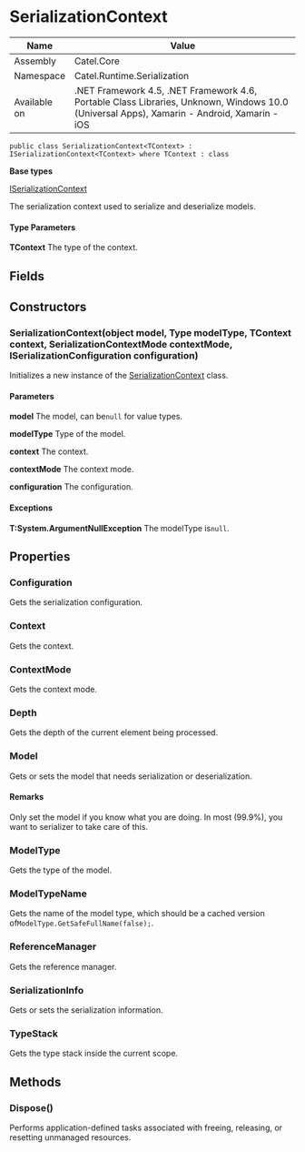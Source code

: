 

# SerializationContext

Name|Value
---|---
Assembly|Catel.Core
Namespace|Catel.Runtime.Serialization
Available on|.NET Framework 4.5, .NET Framework 4.6, Portable Class Libraries, Unknown, Windows 10.0 (Universal Apps), Xamarin - Android, Xamarin - iOS

```
public class SerializationContext<TContext> : ISerializationContext<TContext> where TContext : class 
```

**Base types**

[ISerializationContext]()


The serialization context used to serialize and deserialize models.

#### Type Parameters

**TContext**
The type of the context.



## Fields

## Constructors

### SerializationContext(object model, Type modelType, TContext context, SerializationContextMode contextMode, ISerializationConfiguration configuration)

Initializes a new instance of the [SerializationContext](#) class.

#### Parameters

**model**
The model, can be`null` for value types.

**modelType**
Type of the model.

**context**
The context.

**contextMode**
The context mode.

**configuration**
The configuration.

#### Exceptions

**T:System.ArgumentNullException**
The modelType is`null`.



## Properties

### Configuration

Gets the serialization configuration.



### Context

Gets the context.



### ContextMode

Gets the context mode.



### Depth

Gets the depth of the current element being processed.



### Model

Gets or sets the model that needs serialization or deserialization.

#### Remarks

Only set the model if you know what you are doing. In most (99.9%), you want to serializer to take care of this.



### ModelType

Gets the type of the model.



### ModelTypeName

Gets the name of the model type, which should be a cached version of`ModelType.GetSafeFullName(false);`.



### ReferenceManager

Gets the reference manager.



### SerializationInfo

Gets or sets the serialization information.



### TypeStack

Gets the type stack inside the current scope.



## Methods

### Dispose()

Performs application-defined tasks associated with freeing, releasing, or resetting unmanaged resources.



